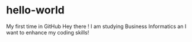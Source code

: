 # hello-world
My first time in GitHub
Hey there ! I am studying Business Informatics an I want to enhance my coding skills! 
